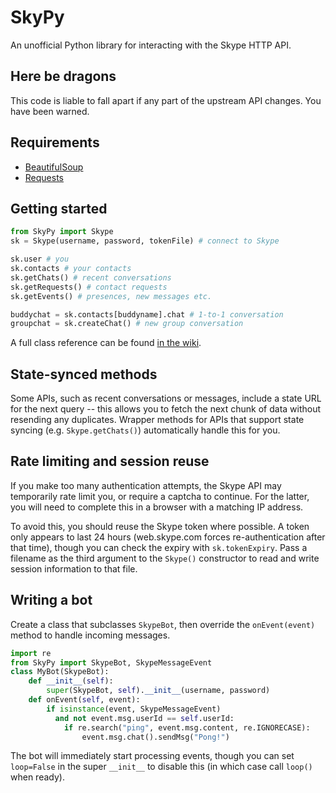 # SkyPy

An unofficial Python library for interacting with the Skype HTTP API.

## Here be dragons

This code is liable to fall apart if any part of the upstream API changes.  You have been warned.

## Requirements

* [BeautifulSoup](http://www.crummy.com/software/BeautifulSoup/)
* [Requests](http://www.python-requests.org/en/latest/)

## Getting started

```python
from SkyPy import Skype
sk = Skype(username, password, tokenFile) # connect to Skype

sk.user # you
sk.contacts # your contacts
sk.getChats() # recent conversations
sk.getRequests() # contact requests
sk.getEvents() # presences, new messages etc.

buddychat = sk.contacts[buddyname].chat # 1-to-1 conversation
groupchat = sk.createChat() # new group conversation
```

A full class reference can be found [in the wiki](https://github.com/OllieTerrance/SkyPy/wiki/Classes).

## State-synced methods

Some APIs, such as recent conversations or messages, include a state URL for the next query -- this allows you to fetch the next chunk of data without resending any duplicates.  Wrapper methods for APIs that support state syncing (e.g. `Skype.getChats()`) automatically handle this for you.

## Rate limiting and session reuse

If you make too many authentication attempts, the Skype API may temporarily rate limit you, or require a captcha to continue.  For the latter, you will need to complete this in a browser with a matching IP address.

To avoid this, you should reuse the Skype token where possible.  A token only appears to last 24 hours (web.skype.com forces re-authentication after that time), though you can check the expiry with `sk.tokenExpiry`.  Pass a filename as the third argument to the `Skype()` constructor to read and write session information to that file.

## Writing a bot

Create a class that subclasses `SkypeBot`, then override the `onEvent(event)` method to handle incoming messages.

```python
import re
from SkyPy import SkypeBot, SkypeMessageEvent
class MyBot(SkypeBot):
    def __init__(self):
        super(SkypeBot, self).__init__(username, password)
    def onEvent(self, event):
        if isinstance(event, SkypeMessageEvent)
          and not event.msg.userId == self.userId:
            if re.search("ping", event.msg.content, re.IGNORECASE):
                event.msg.chat().sendMsg("Pong!")
```

The bot will immediately start processing events, though you can set `loop=False` in the super `__init__` to disable this (in which case call `loop()` when ready).
